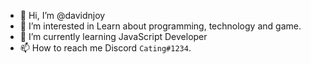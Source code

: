 - 👋 Hi, I’m @davidnjoy
- 👀 I’m interested in Learn about programming, technology and game.
- 🌱 I’m currently learning JavaScript Developer
- 📫 How to reach me Discord `Cating#1234`.

<!---
davidnjoy/davidnjoy is a ✨ special ✨ repository because its `README.md` (this file) appears on your GitHub profile.
You can click the Preview link to take a look at your changes.
--->

